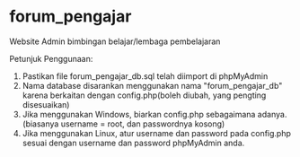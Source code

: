 # forum_pengajar
Website Admin bimbingan belajar/lembaga pembelajaran

Petunjuk Penggunaan:
1. Pastikan file forum_pengajar_db.sql telah diimport di phpMyAdmin
2. Nama database disarankan menggunakan nama "forum_pengajar_db" karena berkaitan dengan config.php(boleh diubah, yang pengting disesuaikan)
3. Jika menggunakan Windows, biarkan config.php sebagaimana adanya. (biasanya username = root, dan passwordnya kosong)
4. Jika menggunakan Linux, atur username dan password pada config.php sesuai dengan username dan password phpMyAdmin anda.
